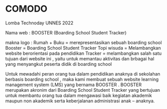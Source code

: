 # COMODO
Lomba Technoday UNNES 2022

Nama web : BOOSTER (Boarding School Student Tracker)

makna logo :
    Rumah + Buku = merepresentasikan sebuah boarding school 
    Booster = Boarding School Student Tracker 
    Topi wisuda = Melambangkan website berorientasi pada pendidikan 
    Tracker = melambangkan salah satu tujuan dari website ini , yaitu untuk memantau aktivitas dan brbagai hal yang menyangkut peserta didik di boarding school
    
Untuk mewadahi peran orang tua dalam pendidikan anaknya di sekolahan berbasis boarding school , maka kami membuat sebuah website learning management system (LMS) yang bernama BOOSTER . BOOSTER merupakan akronim dari Boarding School Student Tracker yang bertujuan untuk membantu orang tua dalam mengawasi baik kegiatan akademik maupun non akademik serta keberjalanan administrasi anak – anaknya.
